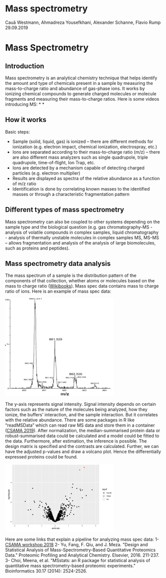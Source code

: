 Mass spectrometry
================
Cauã Westmann, Ahmadreza Yousefkhani, Alexander Schanne, Flavio Rump
29.09.2019

Mass Spectrometry
=================

Introduction
------------

Mass spectrometry is an analytical chemistry technique that helps identify the amount and type of chemicals present in a sample by measuring the mass-to-charge ratio and abundance of gas-phase ions.
It works by ionizing chemical compounds to generate charged molecules or molecule fragments and measuring their mass-to-charge ratios. Here is some videos introducing MS: \* [](https://www.youtube.com/watch?v=J-wao0O0_qM&t) \* [](https://www.youtube.com/watch?v=sTi--ixdAME)

How it works
------------

Basic steps:

-   Sample (solid, liquid, gas) is ionized – there are different methods for ionization (e.g. electron impact, chemical ionization, electrospray, etc.)
-   Ions are separated according to their mass-to-charge ratio (m/z) – there are also different mass analyzers such as single quadrupole, triple quadrupole, time-of-flight, Ion Trap, etc.
-   Ions are detected by a mechanism capable of detecting charged particles (e.g. electron multiplier)
-   Results are displayed as spectra of the relative abundance as a function of m/z ratio
-   Identification is done by correlating known masses to the identified masses or through a characteristic fragmentation pattern

Different types of mass spectrometry
------------------------------------

Mass spectrometry can also be coupled to other systems depending on the sample type and the biological question (e.g. gas chromatography-MS - analysis of volatile compounds in complex samples, liquid chromatography - analysis of thermally unstable molecules in complex samples MS, MS-MS – allows fragmentation and analysis of the analysis of large biomolecules, such as proteins and peptides).

Mass spectrometry data analysis
-------------------------------

The mass spectrum of a sample is the distribution pattern of the components of that collection, whether atoms or molecules based on the mass to charge ratio ([Wikibooks](https://en.wikibooks.org/wiki/Proteomics/Protein_Identification_-_Mass_Spectrometry/Data_Analysis/_Interpretation)). Mass spec data contains mass to charge ratio of ions. Here is an example of mass spec data:

<img src="./Sample%20spectra.gif" alt="Sample spectra" width="350" />

The y-axis represents signal intensity. Signal intensity depends on certain factors such as the nature of the molecules being analyzed, how they ionize, the buffers' interaction, and the sample interaction. But it correlates with the relative abundance. There are some packages in R like “readMSData” which can read raw MS data and store them in a container ([CSAMA 2019](https://github.com/Bioconductor/CSAMA)). After normalization, the median-summarised protein data or robust-summarised data could be calculated and a model could be fitted to the data. Furthermore, after estimation, the inference is possible. The design matrix is specified and the contrasts are calculated. Further, we can have the adjusted p-values and draw a volcano plot. Hence the differentially expressed proteins could be found.

<img src="./Volcano%20plot%20for%20MS.png" alt="sample volcano plot for mass spec data" width="350" />

Here are some links that explain a pipeline for analyzing mass spec data:
1- [CSAMA workshop 2018](https://github.com/Bioconductor/CSAMA)
2- Yu, Fang, F. Qiu, and J. Meza. "Design and Statistical Analysis of Mass-Spectrometry-Based Quantitative Proteomics Data." Proteomic Profiling and Analytical Chemistry. Elsevier, 2016. 211-237.
3- Choi, Meena, et al. "MSstats: an R package for statistical analysis of quantitative mass spectrometry-based proteomic experiments." Bioinformatics 30.17 (2014): 2524-2526.

